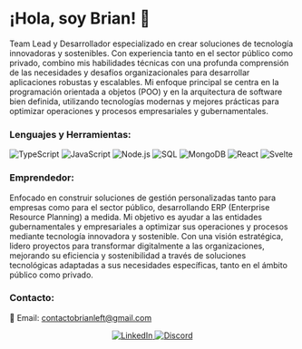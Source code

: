 <h1 align="left">¡Hola, soy Brian! 👋</h1> <p align="left"> Team Lead y Desarrollador especializado en crear soluciones de tecnología innovadoras y sostenibles. Con experiencia tanto en el sector público como privado, combino mis habilidades técnicas con una profunda comprensión de las necesidades y desafíos organizacionales para desarrollar aplicaciones robustas y escalables. Mi enfoque principal se centra en la programación orientada a objetos (POO) y en la arquitectura de software bien definida, utilizando tecnologías modernas y mejores prácticas para optimizar operaciones y procesos empresariales y gubernamentales. </p> <h3 align="left">Lenguajes y Herramientas:</h3> <p align="left"> <img src="https://img.shields.io/badge/TypeScript-007ACC?style=for-the-badge&logo=typescript&logoColor=white" alt="TypeScript"/> <img src="https://img.shields.io/badge/JavaScript-F7DF1E?style=for-the-badge&logo=javascript&logoColor=black" alt="JavaScript"/> <img src="https://img.shields.io/badge/Node.js-339933?style=for-the-badge&logo=nodedotjs&logoColor=white" alt="Node.js"/> <img src="https://img.shields.io/badge/SQL-4479A1?style=for-the-badge&logo=postgresql&logoColor=white" alt="SQL"/> <img src="https://img.shields.io/badge/MongoDB-47A248?style=for-the-badge&logo=mongodb&logoColor=white" alt="MongoDB"/> <img src="https://img.shields.io/badge/React-61DAFB?style=for-the-badge&logo=react&logoColor=white" alt="React"/> <img src="https://img.shields.io/badge/Svelte-FF3E00?style=for-the-badge&logo=svelte&logoColor=white" alt="Svelte"/> </p> <h3 align="left">Emprendedor:</h3> <p align="left"> Enfocado en construir soluciones de gestión personalizadas tanto para empresas como para el sector público, desarrollando ERP (Enterprise Resource Planning) a medida. Mi objetivo es ayudar a las entidades gubernamentales y empresariales a optimizar sus operaciones y procesos mediante tecnología innovadora y sostenible. Con una visión estratégica, lidero proyectos para transformar digitalmente a las organizaciones, mejorando su eficiencia y sostenibilidad a través de soluciones tecnológicas adaptadas a sus necesidades específicas, tanto en el ámbito público como privado. </p> <h3 align="left">Contacto:</h3> <p align="left"> 📧 Email: <a href="mailto:contactobrianleft@gmail.com">contactobrianleft@gmail.com</a> </p> <p align="center"> <a href="https://www.linkedin.com/in/brian-benegas-44770729b/" target="_blank"> <img src="https://img.shields.io/badge/LinkedIn-0077B5?style=for-the-badge&logo=linkedin&logoColor=white" alt="LinkedIn"> </a> <a href="https://discord.gg/yQ4H98DN" target="_blank"> <img src="https://img.shields.io/badge/Discord-7289DA?style=for-the-badge&logo=discord&logoColor=white" alt="Discord"> </a> </p>

